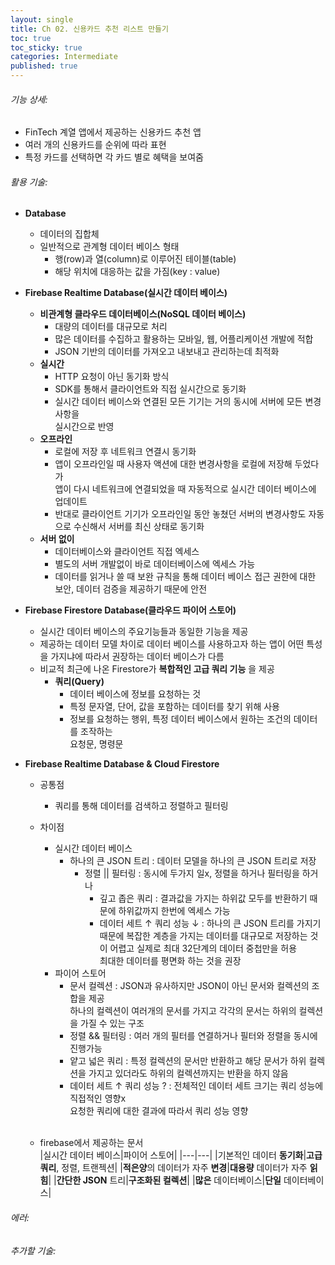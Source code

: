 ```yaml
---
layout: single
title: Ch 02. 신용카드 추천 리스트 만들기
toc: true
toc_sticky: true
categories: Intermediate
published: true
---
```


###### 기능 상세:
- FinTech 계열 앱에서 제공하는 신용카드 추천 앱
- 여러 개의 신용카드를 순위에 따라 표현
- 특정 카드를 선택하면 각 카드 별로 혜택을 보여줌

###### 활용 기술:
- **Database**
  - 데이터의 집합체
  - 일반적으로 관계형 데이터 베이스 형태
    - 행(row)과 열(column)로 이루어진 테이블(table)
    - 해당 위치에 대응하는 값을 가짐(key : value)
- **Firebase Realtime Database(실시간 데이터 베이스)**
  - **비관계형 클라우드 데이터베이스(NoSQL 데이터 베이스)**
    - 대량의 데이터를 대규모로 처리
    - 많은 데이터를 수집하고 활용하는 모바일, 웹, 어플리케이션 개발에 적합
    - JSON 기반의 데이터를 가져오고 내보내고 관리하는데 최적화
  - **실시간**
    - HTTP 요청이 아닌 동기화 방식
    - SDK를 통해서 클라이언트와 직접 실시간으로 동기화
    - 실시간 데이터 베이스와 연결된 모든 기기는 거의 동시에 서버에 모든 변경사항을<br/>실시간으로 반영
  - **오프라인**
    - 로컬에 저장 후 네트워크 연결시 동기화
    - 앱이 오프라인일 때 사용자 액션에 대한 변경사항을 로컬에 저장해 두었다가<br/>앱이 다시 네트워크에 연결되었을 때 자동적으로 실시간 데이터 베이스에 업데이트
    - 반대로 클라이언트 기기가 오프라인일 동안 놓쳤던 서버의 변경사항도 자동으로 수신해서 서버를 최신 상태로 동기화
  - **서버 없이**
    - 데이터베이스와 클라이언트 직접 엑세스
    - 별도의 서버 개발없이 바로 데이터베이스에 엑세스 가능
    - 데이터를 읽거나 쓸 때 보완 규칙을 통해 데이터 베이스 접근 권한에 대한 보안, 데이터 검증을 제공하기 때문에 안전
- **Firebase Firestore Database(클라우드 파이어 스토어)**
  - 실시간 데이터 베이스의 주요기능들과 동일한 기능을 제공
  - 제공하는 데이터 모델 차이로 데이터 베이스를 사용하고자 하는 앱이 어떤 특성을 가지냐에 따라서 권장하는 데이터 베이스가 다름
  - 비교적 최근에 나온 Firestore가 **복합적인 고급 쿼리 기능** 을 제공
     - **쿼리(Query)**
		  - 데이터 베이스에 정보를 요청하는 것
		  - 특정 문자열, 단어, 값을 포함하는 데이터를 찾기 위해 사용
		  - 정보를 요청하는 행위, 특정 데이터 베이스에서 원하는 조건의 데이터를 조작하는<br/>요청문, 명령문

- **Firebase Realtime Database & Cloud Firestore**
  - 공통점
  	- 쿼리를 통해 데이터를 검색하고 정렬하고 필터링 
  - 차이점
  	- 실시간 데이터 베이스
  		- 하나의 큰 JSON 트리
  		  : 데이터 모델을 하나의 큰 JSON 트리로 저장
  	      - 정렬 || 필터링
  		  : 동시에 두가지 일x, 정렬을 하거나 필터링을 하거나
              - 깊고 좁은 쿼리
  		  : 결과값을 가지는 하위값 모두를 반환하기 때문에 하위값까지 한번에 엑세스 가능	  
             - 데이터 세트 ↑ 쿼리 성능 ↓
                  : 하나의 큰 JSON 트리를 가지기 때문에 복잡한 계층을 가지는 데이터를 대규모로 저장하는 것이 어렵고 실제로 최대 32단계의 데이터 중첩만을 허용<br/>
                  최대한 데이터를 평면화 하는 것을 권장
  	- 파이어 스토어
  		- 문서 컬렉션
  		  : JSON과 유사하지만 JSON이 아닌 문서와 컬렉션의 조합을 제공<br/>
		  하나의 컬렉션이 여러개의 문서를 가지고 각각의 문서는 하위의 컬렉션을 가질 수 있는 구조
  		- 정렬 && 필터링
  		  : 여러 개의 필터를 연결하거나 필터와 정렬을 동시에 진행가능
  		- 얕고 넓은 쿼리
  		  : 특정 컬렉션의 문서만 반환하고 해당 문서가 하위 컬렉션을 가지고 있더라도 하위의 컬렉션까지는 반환을 하지 않음
  		- 데이터 세트 ↑ 쿼리 성능 ?
  		  : 전체적인 데이터 세트 크기는 쿼리 성능에 직접적인 영향x<br/>
            	  요청한 쿼리에 대한 결과에 따라서 쿼리 성능 영향
		  <br/><br/>
		  
  - firebase에서 제공하는 문서<br/>
    |실시간 데이터 베이스|파이어 스토어|
    |---|---|
    |기본적인 데이터 **동기화**|**고급 쿼리**, 정렬, 트랜젝션|
    |**적은양**의 데이터가 자주 **변경**|**대용량** 데이터가 자주 **읽힘**|
    |**간단한 JSON** 트리|**구조화된 컬렉션**|
    |**많은** 데이터베이스|**단일** 데이터베이스|

###### 에러:

###### 추가할 기술:
